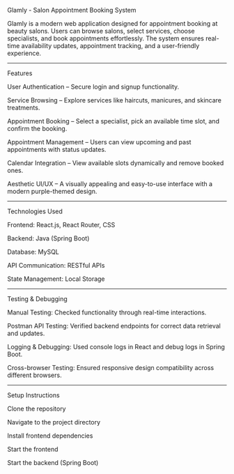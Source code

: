 Glamly - Salon Appointment Booking System

Glamly is a modern web application designed for appointment booking at beauty salons. Users can browse salons, select services, choose specialists, and book appointments effortlessly. The system ensures real-time availability updates, appointment tracking, and a user-friendly experience.

-------------------------------
Features

User Authentication – Secure login and signup functionality.

Service Browsing – Explore services like haircuts, manicures, and skincare treatments.

Appointment Booking – Select a specialist, pick an available time slot, and confirm the booking.

Appointment Management – Users can view upcoming and past appointments with status updates.

Calendar Integration – View available slots dynamically and remove booked ones.

Aesthetic UI/UX – A visually appealing and easy-to-use interface with a modern purple-themed design.

-------------------------------
Technologies Used

Frontend: React.js, React Router, CSS

Backend: Java (Spring Boot)

Database: MySQL

API Communication: RESTful APIs

State Management: Local Storage

-------------------------------
Testing & Debugging

Manual Testing: Checked functionality through real-time interactions.

Postman API Testing: Verified backend endpoints for correct data retrieval and updates.

Logging & Debugging: Used console logs in React and debug logs in Spring Boot.

Cross-browser Testing: Ensured responsive design compatibility across different browsers.

-------------------------------
Setup Instructions

Clone the repository

Navigate to the project directory

Install frontend dependencies

Start the frontend

Start the backend (Spring Boot)


